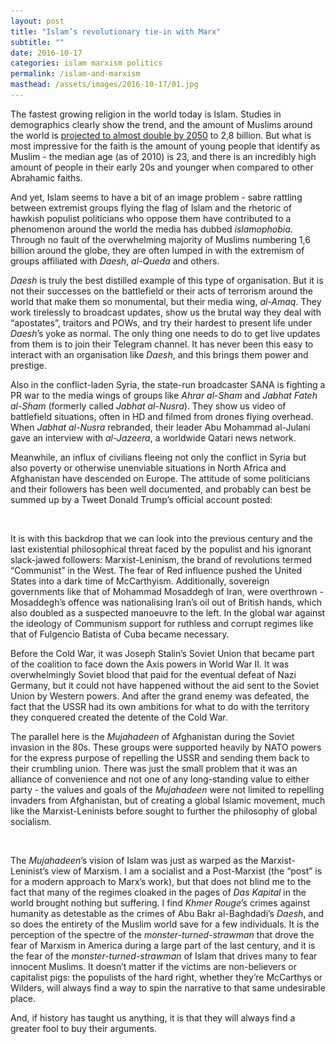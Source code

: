 ```yaml
---
layout: post
title: "Islam’s revolutionary tie-in with Marx"
subtitle: ""
date: 2016-10-17
categories: islam marxism politics
permalink: /islam-and-marxism
masthead: /assets/images/2016-10-17/01.jpg
---
```

The fastest growing religion in the world today is Islam. Studies in demographics clearly show the trend, and the amount of Muslims around the world is [projected to almost double by 2050](http://www.pewforum.org/2015/04/02/muslims/) to 2,8 billion. But what is most impressive for the faith is the amount of young people that identify as Muslim - the median age (as of 2010) is 23, and there is an incredibly high amount of people in their early 20s and younger when compared to other Abrahamic faiths.

And yet, Islam seems to have a bit of an image problem - sabre rattling between extremist groups flying the flag of Islam and the rhetoric of hawkish populist politicians who oppose them have contributed to a phenomenon around the world the media has dubbed _islamophobia_. Through no fault of the overwhelming majority of Muslims numbering 1,6 billion around the globe, they are often lumped in with the extremism of groups affiliated with _Daesh_, _al-Queda_ and others.

_Daesh_ is truly the best distilled example of this type of organisation. But it is not their successes on the battlefield or their acts of terrorism around the world that make them so monumental, but their media wing, _al-Amaq_. They work tirelessly to broadcast updates, show us the brutal way they deal with “apostates”, traitors and POWs, and try their hardest to present life under _Daesh_’s yoke as normal. The only thing one needs to do to get live updates from them is to join their Telegram channel. It has never been this easy to interact with an organisation like _Daesh_, and this brings them power and prestige.

Also in the conflict-laden Syria, the state-run broadcaster SANA is fighting a PR war to the media wings of groups like _Ahrar al-Sham_ and _Jabhat Fateh al-Sham_ (formerly called _Jabhat al-Nusra_). They show us video of battlefield situations, often in HD and filmed from drones flying overhead. When _Jabhat al-Nusra_ rebranded, their leader Abu Mohammad al-Julani gave an interview with _al-Jazeera_, a worldwide Qatari news network.

Meanwhile, an influx of civilians fleeing not only the conflict in Syria but also poverty or otherwise unenviable situations in North Africa and Afghanistan have descended on Europe. The attitude of some politicians and their followers has been well documented, and probably can best be summed up by a Tweet Donald Trump’s official account posted:

<img class="image" src="/assets/images/invisible.gif" alt="Skittles are apparently like Syrians" data-src="{{ site.url }}/assets/images/2016-10-17/02.jpg" data-width="1000">

It is with this backdrop that we can look into the previous century and the last existential philosophical threat faced by the populist and his ignorant slack-jawed followers: Marxist-Leninism, the brand of revolutions termed “Communist” in the West. The fear of Red influence pushed the United States into a dark time of McCarthyism. Additionally, sovereign governments like that of Mohammad Mosaddegh of Iran, were overthrown - Mosaddegh’s offence was nationalising Iran’s oil out of British hands, which also doubled as a suspected manoeuvre to the left. In the global war against the ideology of Communism support for ruthless and corrupt regimes like that of Fulgencio Batista of Cuba became necessary.

Before the Cold War, it was Joseph Stalin’s Soviet Union that became part of the coalition to face down the Axis powers in World War II. It was overwhelmingly Soviet blood that paid for the eventual defeat of Nazi Germany, but it could not have happened without the aid sent to the Soviet Union by Western powers. And after the grand enemy was defeated, the fact that the USSR had its own ambitions for what to do with the territory they conquered created the detente of the Cold War.

The parallel here is the _Mujahadeen_ of Afghanistan during the Soviet invasion in the 80s. These groups were supported heavily by NATO powers for the express purpose of repelling the USSR and sending them back to their crumbling union. There was just the small problem that it was an alliance of convenience and not one of any long-standing value to either party - the values and goals of the _Mujahadeen_ were not limited to repelling invaders from Afghanistan, but of creating a global Islamic movement, much like the Marxist-Leninists before sought to further the philosophy of global socialism.

<img class="image" src="/assets/images/invisible.gif" alt="At the time, this was a friendly face" data-src="{{ site.url }}/assets/images/2016-10-17/03.jpg" data-width="1000">

The _Mujahadeen_’s vision of Islam was just as warped as the Marxist-Leninist’s view of Marxism. I am a socialist and a Post-Marxist (the “post” is for a modern approach to Marx’s work), but that does not blind me to the fact that many of the regimes cloaked in the pages of _Das Kapital_ in the world brought nothing but suffering. I find _Khmer Rouge_’s crimes against humanity as detestable as the crimes of Abu Bakr al-Baghdadi’s _Daesh_, and so does the entirety of the Muslim world save for a few individuals. It is the perception of the spectre of the _monster-turned-strawman_ that drove the fear of Marxism in America during a large part of the last century, and it is the fear of the _monster-turned-strawman_ of Islam that drives many to fear innocent Muslims. It doesn’t matter if the victims are non-believers or capitalist pigs: the populists of the hard right, whether they’re McCarthys or Wilders, will always find a way to spin the narrative to that same undesirable place.

And, if history has taught us anything, it is that they will always find a greater fool to buy their arguments.
